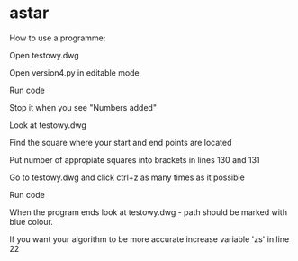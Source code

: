 # astar

How to use a programme:

  Open testowy.dwg
  
  Open version4.py in editable mode
  
  Run code
  
  Stop it when you see "Numbers added"
  
  Look at testowy.dwg
  
  Find the square where your start and end points are located 
  
  Put number of appropiate squares into brackets in lines 130 and 131
  
  Go to testowy.dwg and click ctrl+z as many times as it possible
  
  Run code 
  
  When the program ends look at testowy.dwg - path should be marked with blue colour.
  
  If you want your algorithm to be more accurate increase variable 'zs' in line 22
